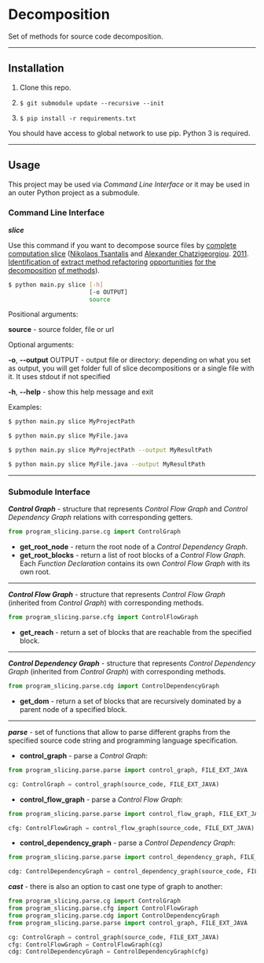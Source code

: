 # Decomposition
Set of methods for source code decomposition.
___
## Installation
1. Clone this repo.

2. ```$ git submodule update --recursive --init```

3. ```$ pip install -r requirements.txt```

You should have access to global network to use pip. Python 3 is required.

___
## Usage

This project may be used via _Command Line Interface_ or 
it may be used in an outer Python project as a submodule.

### Command Line Interface

***slice***

Use this command if you want to decompose source files by
<a href="https://dl.acm.org/doi/abs/10.1016/j.jss.2011.05.016">
complete computation slice</a>
(<a href="https://dl.acm.org/profile/81100156989">Nikolaos Tsantalis</a> and
<a href="https://dl.acm.org/profile/81100540580">Alexander Chatzigeorgiou</a>.
<a href="https://en.wikipedia.org/wiki/2011">2011</a>.
<a href="https://en.wikipedia.org/wiki/Identification">Identification of</a>
<a href="https://en.wikipedia.org/wiki/Code_refactoring">extract method refactoring</a>
<a href="https://en.wikipedia.org/wiki/Opportunity">opportunities</a>
<a href="https://en.wikipedia.org/wiki/Decomposition">for the decomposition</a>
<a href="https://en.wikipedia.org/wiki/Method">of methods</a>).

```bash
$ python main.py slice [-h]
                       [-o OUTPUT]
                       source
```

Positional arguments:

**source** - source folder, file or url

Optional arguments:

**-o**, **--output** OUTPUT -
output file or directory: depending on what you set as output, 
you will get folder full of slice decompositions or a single file with it.
It uses stdout if not specified

**-h**, **--help** - show this help message and exit

Examples:
```bash
$ python main.py slice MyProjectPath
```

```bash
$ python main.py slice MyFile.java
```

```bash
$ python main.py slice MyProjectPath --output MyResultPath
```

```bash
$ python main.py slice MyFile.java --output MyResultPath
```

___

### Submodule Interface

***Control Graph*** - structure that represents _Control Flow Graph_ and _Control Dependency Graph_ relations
with corresponding getters.

```python
from program_slicing.parse.cg import ControlGraph
```

- **get_root_node** - return the root node of a _Control Dependency Graph_.
- **get_root_blocks** - return a list of root blocks of a _Control Flow Graph_.
Each _Function Declaration_ contains its own _Control Flow Graph_ with its own root.

___

***Control Flow Graph*** - structure that represents _Control Flow Graph_ 
(inherited from _Control Graph_) with corresponding methods.

```python
from program_slicing.parse.cfg import ControlFlowGraph
```

- **get_reach** - return a set of blocks that are reachable from the specified block.

___

***Control Dependency Graph*** - structure that represents _Control Dependency Graph_ 
(inherited from _Control Graph_) with corresponding methods.

```python
from program_slicing.parse.cdg import ControlDependencyGraph
```

- **get_dom** - return a set of blocks that are recursively dominated by a parent node of a specified block.

___

***parse*** - set of functions that allow to parse different graphs from the specified source code string
and programming language specification.

- **control_graph** - parse a _Control Graph_:

```python
from program_slicing.parse.parse import control_graph, FILE_EXT_JAVA

cg: ControlGraph = control_graph(source_code, FILE_EXT_JAVA)
```

- **control_flow_graph** - parse a _Control Flow Graph_:

```python
from program_slicing.parse.parse import control_flow_graph, FILE_EXT_JAVA

cfg: ControlFlowGraph = control_flow_graph(source_code, FILE_EXT_JAVA)
```

- **control_dependency_graph** - parse a _Control Dependency Graph_:

```python
from program_slicing.parse.parse import control_dependency_graph, FILE_EXT_JAVA

cdg: ControlDependencyGraph = control_dependency_graph(source_code, FILE_EXT_JAVA)
```

***cast*** - there is also an option to cast one type of graph to another:

```python
from program_slicing.parse.cg import ControlGraph
from program_slicing.parse.cfg import ControlFlowGraph
from program_slicing.parse.cdg import ControlDependencyGraph
from program_slicing.parse.parse import control_graph, FILE_EXT_JAVA

cg: ControlGraph = control_graph(source_code, FILE_EXT_JAVA)
cfg: ControlFlowGraph = ControlFlowGraph(cg)
cdg: ControlDependencyGraph = ControlDependencyGraph(cfg)
```

